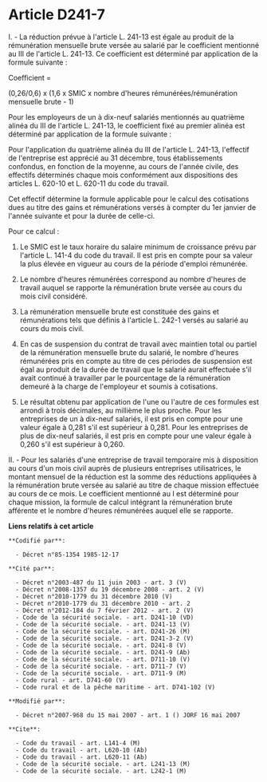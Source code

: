 # Article D241-7

I. - La réduction prévue à l'article L. 241-13 est égale au produit de la rémunération mensuelle brute versée au salarié par
le coefficient mentionné au III de l'article L. 241-13. Ce coefficient est déterminé par application de la formule suivante :

Coefficient =

(0,26/0,6) x (1,6 x SMIC x nombre d'heures rémunérées/rémunération mensuelle brute - 1)

Pour les employeurs de un à dix-neuf salariés mentionnés au quatrième alinéa du III de l'article L. 241-13, le coefficient
fixé au premier alinéa est déterminé par application de la formule suivante :

Pour l'application du quatrième alinéa du III de l'article L. 241-13, l'effectif de l'entreprise est apprécié au 31 décembre,
tous établissements confondus, en fonction de la moyenne, au cours de l'année civile, des effectifs déterminés chaque mois
conformément aux dispositions des articles L. 620-10 et L. 620-11 du code du travail.

Cet effectif détermine la formule applicable pour le calcul des cotisations dues au titre des gains et rémunérations versés à
compter du 1er janvier de l'année suivante et pour la durée de celle-ci.

Pour ce calcul :

1. Le SMIC est le taux horaire du salaire minimum de croissance prévu par l'article L. 141-4 du code du travail. Il est pris
en compte pour sa valeur la plus élevée en vigueur au cours de la période d'emploi rémunérée.

2. Le nombre d'heures rémunérées correspond au nombre d'heures de travail auquel se rapporte la rémunération brute versée au
cours du mois civil considéré.

3. La rémunération mensuelle brute est constituée des gains et rémunérations tels que définis à l'article L. 242-1 versés au
salarié au cours du mois civil.

4. En cas de suspension du contrat de travail avec maintien total ou partiel de la rémunération mensuelle brute du salarié,
le nombre d'heures rémunérées pris en compte au titre de ces périodes de suspension est égal au produit de la durée de
travail que le salarié aurait effectuée s'il avait continué à travailler par le pourcentage de la rémunération demeuré à la
charge de l'employeur et soumis à cotisations.

5. Le résultat obtenu par application de l'une ou l'autre de ces formules est arrondi à trois décimales, au millième le plus
proche. Pour les entreprises de un à dix-neuf salariés, il est pris en compte pour une valeur égale à 0,281 s'il est
supérieur à 0,281. Pour les entreprises de plus de dix-neuf salariés, il est pris en compte pour une valeur égale à 0,260
s'il est supérieur à 0,260.

II. - Pour les salariés d'une entreprise de travail temporaire mis à disposition au cours d'un mois civil auprès de plusieurs
entreprises utilisatrices, le montant mensuel de la réduction est la somme des réductions appliquées à la rémunération brute
versée au salarié au titre de chaque mission effectuée au cours de ce mois. Le coefficient mentionné au I est déterminé pour
chaque mission, la formule de calcul intégrant la rémunération brute afférente et le nombre d'heures rémunérées auquel elle
se rapporte.

**Liens relatifs à cet article**

	**Codifié par**:

	  - Décret n°85-1354 1985-12-17

	**Cité par**:

	  - Décret n°2003-487 du 11 juin 2003 - art. 3 (V)
	  - Décret n°2008-1357 du 19 décembre 2008 - art. 2 (V)
	  - Décret n°2010-1779 du 31 décembre 2010 (V)
	  - Décret n°2010-1779 du 31 décembre 2010 - art. 2
	  - Décret n°2012-184 du 7 février 2012 - art. 2 (V)
	  - Code de la sécurité sociale. - art. D241-10 (VD)
	  - Code de la sécurité sociale. - art. D241-13 (V)
	  - Code de la sécurité sociale. - art. D241-26 (M)
	  - Code de la sécurité sociale. - art. D241-3-2 (V)
	  - Code de la sécurité sociale. - art. D241-8 (V)
	  - Code de la sécurité sociale. - art. D241-9 (Ab)
	  - Code de la sécurité sociale. - art. D711-10 (V)
	  - Code de la sécurité sociale. - art. D711-7 (V)
	  - Code de la sécurité sociale. - art. D711-9 (M)
	  - Code rural - art. D741-60 (V)
	  - Code rural et de la pêche maritime - art. D741-102 (V)

	**Modifié par**:

	  - Décret n°2007-968 du 15 mai 2007 - art. 1 () JORF 16 mai 2007

	**Cite**:

	  - Code du travail - art. L141-4 (M)
	  - Code du travail - art. L620-10 (Ab)
	  - Code du travail - art. L620-11 (Ab)
	  - Code de la sécurité sociale. - art. L241-13 (M)
	  - Code de la sécurité sociale. - art. L242-1 (M)
